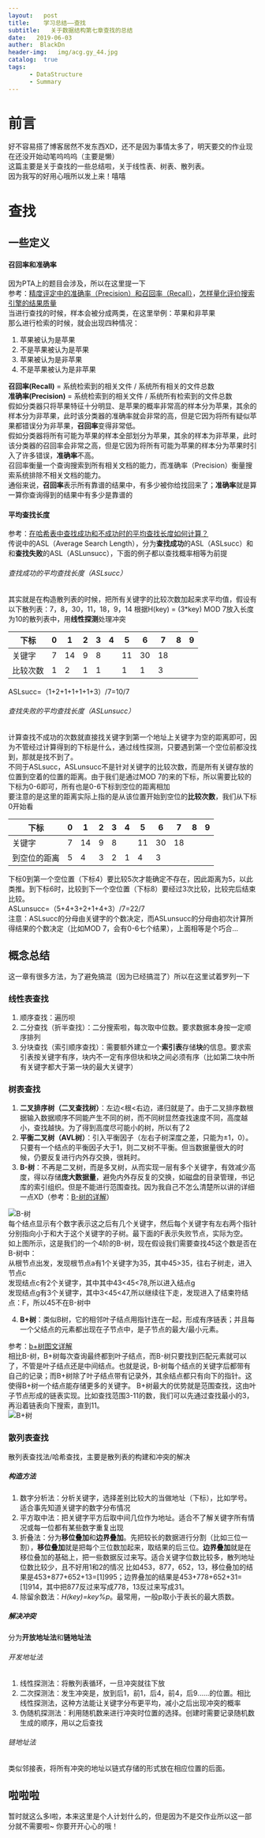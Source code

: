 ```yaml
---
layout:   post
title:    学习总结——查找
subtitle:   关于数据结构第七章查找的总结
date:   2019-06-03
auther:  BlackDn
header-img:   img/acg.gy_44.jpg
catalog:  true
tags:
      - DataStructure
      - Summary
---
```

# 前言
好不容易搭了博客居然不发东西XD，还不是因为事情太多了，明天要交的作业现在还没开始动笔呜呜呜（主要是懒）  
这篇主要是关于查找的一些总结啦，关于线性表、树表、散列表。  
因为我写的好用心哦所以发上来！嘻嘻  
# 查找
## 一些定义
#### 召回率和准确率
因为PTA上的题目会涉及，所以在这里提一下  
参考：[精度评定中的准确率（Precision）和召回率（Recall）](https://blog.csdn.net/gagalaha/article/details/51327083)，[怎样量化评价搜索引擎的结果质量](https://www.cnblogs.com/scnucs/archive/2012/10/10/2718503.html)  
当进行查找的时候，样本会被分成两类，在这里举例：苹果和非苹果  
那么进行检索的时候，就会出现四种情况：
1. 苹果被认为是苹果
2. 不是苹果被认为是苹果
3. 苹果被认为是非苹果
4. 不是苹果被认为是非苹果

**召回率(Recall)**      =  系统检索到的相关文件 / 系统所有相关的文件总数  
**准确率(Precision)** =  系统检索到的相关文件 / 系统所有检索到的文件总数  
假如分类器只将苹果特征十分明显、是苹果的概率非常高的样本分为苹果，其余的样本分为非苹果，此时该分类器的准确率就会非常的高，但是它因为将所有疑似苹果都错误分为非苹果，**召回率**变得非常低。  
假如分类器将所有可能为苹果的样本全部划分为苹果，其余的样本为非苹果，此时该分类器的召回率会非常之高，但是它因为将所有可能为苹果的样本分为苹果时引入了许多错误，**准确率**不高。  
召回率衡量一个查询搜索到所有相关文档的能力，而准确率（Precision）衡量搜索系统排除不相关文档的能力。  
通俗来说，**召回率**表示所有靠谱的结果中，有多少被你给找回来了；**准确率**就是算一算你查询得到的结果中有多少是靠谱的  
#### 平均查找长度
参考：[在哈希表中查找成功和不成功时的平均查找长度如何计算？](https://zhidao.baidu.com/question/214308488.html)  
传说中的ASL（Average Search Length），分为**查找成功**的ASL（ASLsucc）和和**查找失败**的ASL（ASLunsucc），下面的例子都以查找概率相等为前提  
###### 查找成功的平均查找长度（ASLsucc）
其实就是在构造散列表的时候，把所有关键字的比较次数加起来求平均值，假设有以下散列表：7，8，30，11，18，9，14 根据H(key) = (3*key) MOD 7放入长度为10的散列表中，用**线性探测**处理冲突  

| 下标    |   0  |  1   |   2  |   3  |   4  |  5   |   6  |  7   |   8  |  9   |
| --- | --- | --- | --- | --- | --- | --- | --- | --- | --- | --- |
|  关键字   |  7   |  14   |  9   | 8   |     |   11  |   30  |  18   |     |     |
|   比较次数  |  1   |   2  |   1  |   1  |     |    1 |   1  |   3  |     |     |  

ASLsucc=（1+2+1+1+1+1+3）/7=10/7
###### 查找失败的平均查找长度（ASLunsucc）
计算查找不成功的次数就直接找关键字到第一个地址上关键字为空的距离即可，因为不管经过计算得到的下标是什么，通过线性探测，只要遇到第一个空位前都没找到，那就是找不到了。  
不同于ASLsucc，ASLunsucc不是针对关键字的比较次数，而是所有关键存放的位置到空着的位置的距离。由于我们是通过MOD 7的来的下标，所以需要比较的下标为0-6即可，所有也是0-6下标到空位的距离相加  
要注意的是这里的距离实际上指的是从该位置开始到空位的**比较次数**，我们从下标0开始看  

| 下标    |   0  |  1   |   2  |   3  |   4  |  5   |   6  |  7   |   8  |  9   |
| --- | --- | --- | --- | --- | --- | --- | --- | --- | --- | --- |
|  关键字   |  7   |  14   |  9   | 8   |     |   11  |   30  |  18   |     |     |
|   到空位的距离    |  5   |  4  |  3  |   2  |  1   |  4   |   3 |    |     |     |  

下标0到第一个空位置（下标4）要比较5次才能确定不存在，因此距离为5，以此类推。到下标6时，比较到下一个空位置（下标8）要经过3次比较，比较完后结束比较。  
ASLunsucc=（5+4+3+2+1+4+3）/7=22/7  
注意：ASLsucc的分母由关键字的个数决定，而ASLunsucc的分母由初次计算所得结果的个数决定（比如MOD 7，会有0-6七个结果），上面相等是个巧合...  
## 概念总结
这一章有很多方法，为了避免搞混（因为已经搞混了）所以在这里试着罗列一下
### 线性表查找
1. 顺序查找：遍历呗
2. 二分查找（折半查找）：二分搜索啦，每次取中位数。要求数据本身按一定顺序排列
3. 分块查找（索引顺序查找）：需要额外建立一个**索引表**存储**块**的信息。要求索引表按关键字有序，块内不一定有序但块和块之间必须有序（比如第二块中所有关键字都大于第一块的最大关键字）

### 树表查找
1. **二叉排序树（二叉查找树）**：左边<根<右边，递归就是了。由于二叉排序数根据输入数据顺序不同能产生不同的树，而不同树显然查找速度不同，高度越小，查找越快。为了得到高度尽可能小的树，所以有了2
2. **平衡二叉树（AVL树）**：引入平衡因子（左右子树深度之差，只能为±1，0）。只要有一个结点的平衡因子大于1，则二叉树不平衡。但当数据量很大的时候，仍要反复进行内外存交换，很耗时。
3. **B-树**：不再是二叉树，而是多叉树，从而实现一层有多个关键字，有效减少高度，得以存储**庞大数据量**，避免内外存反复的交换，如磁盘的目录管理，书记库的索引组织。但是不能进行范围查找。因为我自己不怎么清楚所以讲的详细一点XD（参考：[B-树的详解](https://blog.csdn.net/qq_35644234/article/details/66969238)）

![B-树](https://github.com/BlackDn/BlackDn.github.io/blob/master/img/Post_Search/B-Tree.jpg?raw=true)  
每个结点显示有个数字表示这之后有几个关键字，然后每个关键字有左右两个指针分别指向小于和大于这个关键字的子树。最下面的F表示失败节点，实际为空。  
如上图所示，这是我们的一个4阶的B-树，现在假设我们需要查找45这个数是否在B-树中：  
从根节点出发，发现根节点a有1个关键字为35，其中45>35，往右子树走，进入节点c  
发现结点c有2个关键字，其中其中43<45<78,所以进入结点g  
发现结点g有3个关键字，其中3<45<47,所以继续往下走，发现进入了结束符结点：F，所以45不在B-树中  

4. **B+树**：类似B树，它的相邻叶子结点用指针连在一起，形成有序链表；并且每一个父结点的元素都出现在子节点中，是子节点的最大/最小元素。  

参考：[b+树图文详解](https://blog.csdn.net/qq_26222859/article/details/80631121)  
相比B-树，B+树每次查询最终都到叶子结点，而B-树只要找到匹配元素就可以了，不管是叶子结点还是中间结点。也就是说，B-树每个结点的关键字后都带有自己的记录；而B+树除了叶子结点带有记录外，其余结点都只有向下的指针。这使得B+树一个结点能存储更多的关键字。
B+树最大的优势就是范围查找，这由叶子节点形成的链表实现。比如查找范围3-11的数，我们可以先通过查找最小的3，再沿着链表向下搜索，直到11。  
![B+树](https://github.com/BlackDn/BlackDn.github.io/blob/master/img/Post_Search/B+Tree.jpg?raw=true)  
### 散列表查找
散列表查找法/哈希查找，主要是散列表的构建和冲突的解决  
##### 构造方法
1. 数字分析法：分析关键字，选择差别比较大的当做地址（下标），比如学号。适合事先知道关键字的数字分布情况
2. 平方取中法：把关键字平方后取中间几位作为地址。适合不了解关键字所有情况或每一位都有某些数字重复出现
3. 折叠法：分为**移位叠加**和**边界叠加**。先把较长的数据进行分割（比如三位一割），**移位叠加**就是把每个三位数加起来，取结果的后三位。**边界叠加**就是在移位叠加的基础上，把一些数据反过来写。适合关键字位数比较多，散列地址位数比较少，且不好用1和2的情况
比如453，877，652，13，移位叠加的结果是453+877+652+13=[1]995；边界叠加的结果是453+778+652+31=[1]914，其中把877反过来写成778，13反过来写成31。  
4. 除留余数法：*H(key)=key%p*。最常用，一般p取小于表长的最大质数。  

##### 解决冲突
分为**开放地址法**和**链地址法**
###### 开发地址法
1. 线性探测法：将散列表循环，一旦冲突就往下放
2. 二次探测法：发生冲突是，放到后1，前1，后4，前4，后9......的位置。相比线性探测法，这种方法能让关键字分布更平均，减小之后出现冲突的概率
3. 伪随机探测法：利用随机数来进行冲突时位置的选择。创建时需要记录随机数生成的顺序，用以之后查找

###### 链地址法
类似邻接表，将所有冲突的地址以链式存储的形式放在相应位置的后面。
## 啦啦啦
暂时就这么多l啦，本来这里是个人计划什么的，但是因为不是交作业所以这一部分就不需要啦~
你要开开心心的哦！

